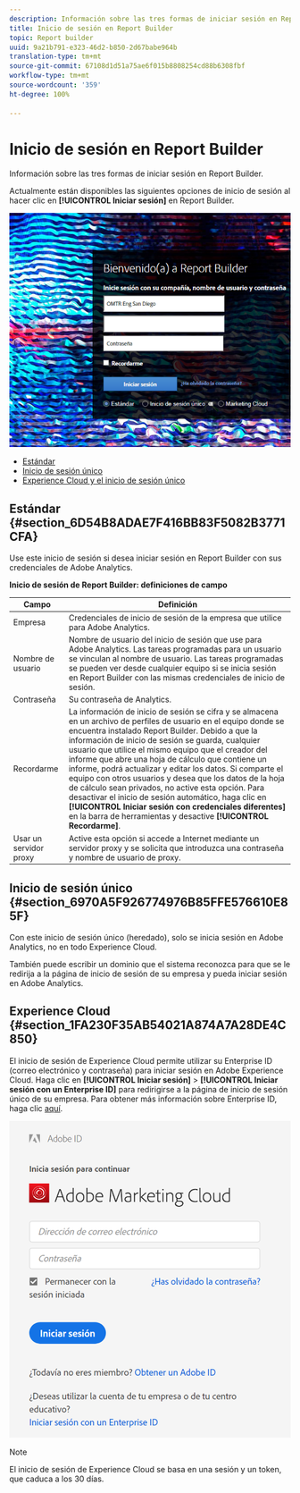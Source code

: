 ```yaml
---
description: Información sobre las tres formas de iniciar sesión en Report Builder.
title: Inicio de sesión en Report Builder
topic: Report builder
uuid: 9a21b791-e323-46d2-b850-2d67babe964b
translation-type: tm+mt
source-git-commit: 67108d1d51a75ae6f015b8808254cd88b6308fbf
workflow-type: tm+mt
source-wordcount: '359'
ht-degree: 100%

---
```



# Inicio de sesión en Report Builder

Información sobre las tres formas de iniciar sesión en Report Builder.

Actualmente están disponibles las siguientes opciones de inicio de sesión al hacer clic en **[!UICONTROL Iniciar sesión]** en Report Builder.

![](assets/login_screen.png)

* [Estándar ](/help/analyze/report-builder/setup/login.md#section_6D54B8ADAE7F416BB83F5082B3771CFA)
* [Inicio de sesión único ](/help/analyze/report-builder/setup/login.md#section_6970A5F926774976B85FFE576610E85F)
* [Experience Cloud y el inicio de sesión único ](/help/analyze/report-builder/setup/login.md#section_1FA230F35AB54021A874A7A28DE4C850)

## Estándar {#section_6D54B8ADAE7F416BB83F5082B3771CFA}

Use este inicio de sesión si desea iniciar sesión en Report Builder con sus credenciales de Adobe Analytics.

**Inicio de sesión de Report Builder: definiciones de campo**

| Campo | Definición |
|--- |--- |
| Empresa | Credenciales de inicio de sesión de la empresa que utilice para Adobe Analytics. |
| Nombre de usuario | Nombre de usuario del inicio de sesión que use para Adobe Analytics. Las tareas programadas para un usuario se vinculan al nombre de usuario. Las tareas programadas se pueden ver desde cualquier equipo si se inicia sesión en Report Builder con las mismas credenciales de inicio de sesión. |
| Contraseña | Su contraseña de Analytics. |
| Recordarme | La información de inicio de sesión se cifra y se almacena en un archivo de perfiles de usuario en el equipo donde se encuentra instalado Report Builder. Debido a que la información de inicio de sesión se guarda, cualquier usuario que utilice el mismo equipo que el creador del informe que abre una hoja de cálculo que contiene un informe, podrá actualizar y editar los datos. Si comparte el equipo con otros usuarios y desea que los datos de la hoja de cálculo sean privados, no active esta opción.  Para desactivar el inicio de sesión automático, haga clic en **[!UICONTROL Iniciar sesión con credenciales diferentes]** en la barra de herramientas y desactive **[!UICONTROL Recordarme]**. |
| Usar un servidor proxy | Active esta opción si accede a Internet mediante un servidor proxy y se solicita que introduzca una contraseña y nombre de usuario de proxy. |

## Inicio de sesión único {#section_6970A5F926774976B85FFE576610E85F}

Con este inicio de sesión único (heredado), solo se inicia sesión en Adobe Analytics, no en todo Experience Cloud.

También puede escribir un dominio que el sistema reconozca para que se le redirija a la página de inicio de sesión de su empresa y pueda iniciar sesión en Adobe Analytics.

## Experience Cloud {#section_1FA230F35AB54021A874A7A28DE4C850}

El inicio de sesión de Experience Cloud permite utilizar su Enterprise ID (correo electrónico y contraseña) para iniciar sesión en Adobe Experience Cloud. Haga clic en **[!UICONTROL Iniciar sesión]** > **[!UICONTROL Iniciar sesión con un Enterprise ID]** para redirigirse a la página de inicio de sesión único de su empresa. Para obtener más información sobre Enterprise ID, haga clic [aquí](https://helpx.adobe.com/es/enterprise/kb/enterprise-id-faq.html#whatis).

![](assets/adobe_id_login.png)

>[!NOTE]
>
>El inicio de sesión de Experience Cloud se basa en una sesión y un token, que caduca a los 30 días.

